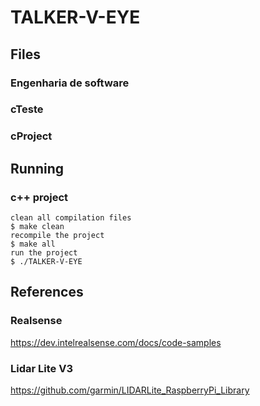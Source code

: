 # TALKER-V-EYE

## Files
 
 ### Engenharia de software
 
 ### cTeste
 
 ### cProject
 
## Running

### c++ project
```
clean all compilation files
$ make clean
recompile the project
$ make all
run the project
$ ./TALKER-V-EYE
```
## References

 ### Realsense
 
 https://dev.intelrealsense.com/docs/code-samples
 
 ### Lidar Lite V3
 
 https://github.com/garmin/LIDARLite_RaspberryPi_Library
